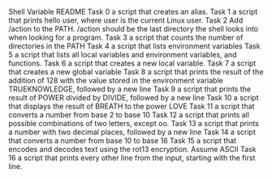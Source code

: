 Shell Variable README
Task 0 a script that creates an alias.
Task 1 a script that prints hello user, where user is the current Linux user.
Task 2 Add /action to the PATH. /action should be the last directory the shell looks into when looking for a program.
Task 3 a script that counts the number of directories in the PATH
Task 4 a script that lists environment variables
Task 5 a script that lists all local variables and environment variables, and functions.
Task 6 a script that creates a new local variable.
Task 7 a script that creates a new global variable
Task 8 a script that prints the result of the addition of 128 with the value stored in the environment variable TRUEKNOWLEDGE, followed by a new line
Task 9 a script that prints the result of POWER divided by DIVIDE, followed by a new line
Task 10 a script that displays the result of BREATH to the power LOVE
Task 11  a script that converts a number from base 2 to base 10
Task 12 a script that prints all possible combinations of two letters, except oo.
Task 13 a script that prints a number with two decimal places, followed by a new line
Task 14 a script that converts a number from base 10 to base 16
Task 15 a script that encodes and decodes text using the rot13 encryption. Assume ASCII
Task 16 a script that prints every other line from the input, starting with the first line.


